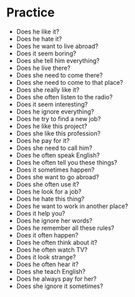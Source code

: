 # Practice

* Does he like it?
* Does he hate it?
* Does he want to live abroad?
* Does it seem boring?
* Does she tell him everything?
* Does he live there?
* Does she need to come there?
* Does she need to come to that place?
* Does she really like it?
* Does she often listen to the radio?
* Does it seem interesting?
* Does he ignore everything?
* Does he try to find a new job?
* Does he like this project?
* Does she like this profession?
* Does he pay for it?
* Does she need to call him?
* Does he often speak English?
* Does he often tell you these things?
* Does it sometimes happen?
* Does she want to go abroad?
* Does she often use it?
* Does he look for a job?
* Does he hate this thing?
* Does he want to work in another place?
* Does it help you?
* Does he ignore her words?
* Does he remember all these rules?
* Does it often happen?
* Does he often think about it?
* Does he often watch TV?
* Does it look strange?
* Does he often hear it?
* Does she teach English?
* Does he always pay for her?
* Does she ignore it sometimes?
